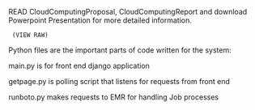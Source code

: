 READ CloudComputingProposal, CloudComputingReport and download Powerpoint Presentation for more detailed information.

     (VIEW RAW)

Python files are the important parts of code written for the system:

main.py is for front end django application

getpage.py is polling script that listens for requests from front end

runboto.py makes requests to EMR for handling Job processes 
